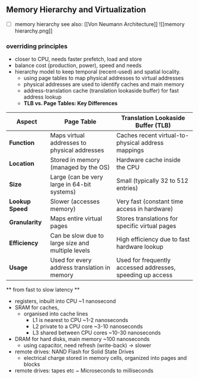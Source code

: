 ## Memory Hierarchy and Virtualization
- [ ] memory hierarchy
see also: [[Von Neumann Architecture]]
![[memory hierarchy.png]]

### **overriding principles**
- closer to CPU, needs faster prefetch, load and store
- balance cost (production, power), speed and needs
- hierarchy model to keep temporal (recent-used) and spatial locality.
	- using page tables to map physical addresses to virtual addresses
	- physical addresses are used to identify caches and main memory
	- address-translation cache (translation lookaside buffer) for fast address lookup
	- **TLB vs. Page Tables: Key Differences**

| **Aspect**       | **Page Table**                                    | **Translation Lookaside Buffer (TLB)**                     |
| ---------------- | ------------------------------------------------- | ---------------------------------------------------------- |
| **Function**     | Maps virtual addresses to physical addresses      | Caches recent virtual-to-physical address mappings         |
| **Location**     | Stored in memory (managed by the OS)              | Hardware cache inside the CPU                              |
| **Size**         | Large (can be very large in 64-bit systems)       | Small (typically 32 to 512 entries)                        |
| **Lookup Speed** | Slower (accesses memory)                          | Very fast (constant time access in hardware)               |
| **Granularity**  | Maps entire virtual pages                         | Stores translations for specific virtual pages             |
| **Efficiency**   | Can be slow due to large size and multiple levels | High efficiency due to fast hardware lookup                |
| **Usage**        | Used for every address translation in memory      | Used for frequently accessed addresses, speeding up access |

** from fast to slow latency **
- registers, inbuilt into CPU ~1 nanosecond
- SRAM for caches, 
	- organised into cache lines
		- L1 is nearest to CPU ~1-2 nanoseconds
		- L2 private to a CPU core ~3-10 nanoseconds
		- L3 shared between CPU cores ~10-30 nanoseconds
- DRAM for hard disks, main memory ~100 nanoseconds
	- using capacitor, need refresh (write-back) -> slower
- remote drives: NAND Flash for Solid State Drives
	- electrical charge stored in memory cells, organized into pages and blocks
- remote drives: tapes etc ~ Microseconds to milliseconds



